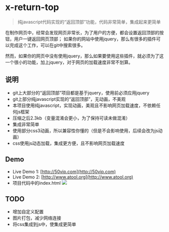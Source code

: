 
x-return-top
===============

> 纯javascript代码实现的“返回顶部”功能，代码非常简单，集成起来更简单

在制作网页中，经常会发现网页非常长，为了用户的方便，都会设置返回顶部的按钮，用户一键返回网页顶部；
如果你的网站中使用jquery，那么有很多的插件可以完成这个工作，可以在git中搜索很多。

然而，如果你的网页中没有使用jquery，那么如果要使用这些插件，就必须为了这一个很小的功能，加上jquery，对于网页的加载速度非常不划算。

## 说明 ##

- git上大部分的“返回顶部”项目都是基于jquery，使用前必须应用jquery
- git上部分纯javascript实现的“返回顶部”，无动画，不美观
- 本项目使用纯javascript，实现动画，美观且不影响网页加载速度，不依赖任何js框架
- 压缩之后2.3kb（变量混淆会更小，为了保持可读未做混淆）
- 集成非常简单
- 使用部分css3动画，所以兼容性你懂的（但是不会影响使用，后续会改为js动画）
- css使用js动态加载，集成更方便，且不影响网页加载速度

## Demo ##

 - Live Demo 1: [http://50vip.com](http://50vip.com)
 - Live Demo 2: [http://www.atool.org](http://www.atool.org)
 - 项目代码中的index.html
![](https://raw.githubusercontent.com/hustcc/x-return-top.js/master/screenshot/shot.gif)

## TODO ##

- 增加自定义配置
- 图片打包，减少网络连接
- 将css集成到js中，使集成更简单


